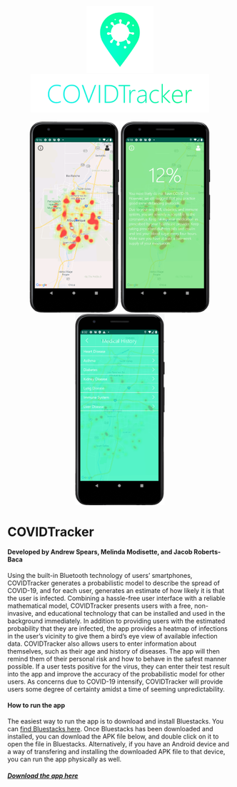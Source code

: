 <p align="middle">
  <br>
  <img src="docs/images/logo.png" width=150><br><img src="docs/images/logotext.png" width=400><br><br>
  <img src="docs/images/HomePageTwo.PNG" width=200>
  <img src="docs/images/Overlay.PNG" width=200>
  <img src="docs/images/MedicalHistory.PNG" width=200>
</p>

# COVIDTracker
#### Developed by Andrew Spears, Melinda Modisette, and Jacob Roberts-Baca

Using the built-in Bluetooth technology of users’ smartphones, COVIDTracker generates a probabilistic model to describe the spread of COVID-19, and for each user, generates an estimate of how likely it is that the user is infected. Combining a hassle-free user interface with a reliable mathematical model, COVIDTracker presents users with a free, non-invasive, and educational technology that can be installed and used in the background immediately. In addition to providing users with the estimated probability that they are infected, the app provides a heatmap of infections in the user’s vicinity to give them a bird’s eye view of available infection data. COVIDTracker also allows users to enter information about themselves, such as their age and history of diseases. The app will then remind them of their personal risk and how to behave in the safest manner possible. If a user tests positive for the virus, they can enter their test result into the app and improve the accuracy of the probabilistic model for other users. As concerns due to COVID-19 intensify, COVIDTracker will provide users some degree of certainty amidst a time of seeming unpredictability.

#### How to run the app

The easiest way to run the app is to download and install Bluestacks. You can [find Bluestacks here](https://www.bluestacks.com/). Once Bluestacks has been downloaded and installed, you can download the APK file below, and double click on it to open the file in Bluestacks. Alternatively, if you have an Android device and a way of transfering and installing the downloaded APK file to that device, you can run the app physically as well. 

##### [Download the app here](https://github.com/rbjacob101/corona/releases/tag/v1.0.0)
